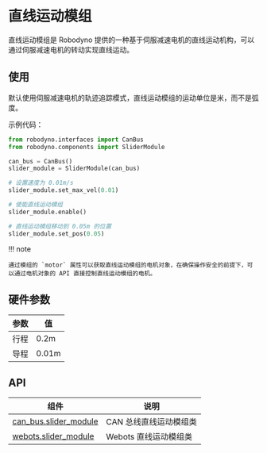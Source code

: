 # 直线运动模组

直线运动模组是 Robodyno 提供的一种基于伺服减速电机的直线运动机构，可以通过伺服减速电机的转动实现直线运动。

## 使用

默认使用伺服减速电机的轨迹追踪模式，直线运动模组的运动单位是米，而不是弧度。

示例代码：

``` python
from robodyno.interfaces import CanBus
from robodyno.components import SliderModule

can_bus = CanBus()
slider_module = SliderModule(can_bus)

# 设置速度为 0.01m/s
slider_module.set_max_vel(0.01)

# 使能直线运动模组
slider_module.enable()

# 直线运动模组移动到 0.05m 的位置
slider_module.set_pos(0.05)
```

!!! note

    通过模组的 `motor` 属性可以获取直线运动模组的电机对象，在确保操作安全的前提下，可以通过电机对象的 API 直接控制直线运动模组的电机。

## 硬件参数

| 参数 | 值 |
| ---- | ---- |
| 行程 | 0.2m |
| 导程 | 0.01m |

## API

| 组件 | 说明 |
| ---- | ---- |
| [can_bus.slider_module](../../../references/components/can_bus/slider_module) | CAN 总线直线运动模组类 |
| [webots.slider_module](../../../references/components/webots/slider_module) | Webots 直线运动模组类 |